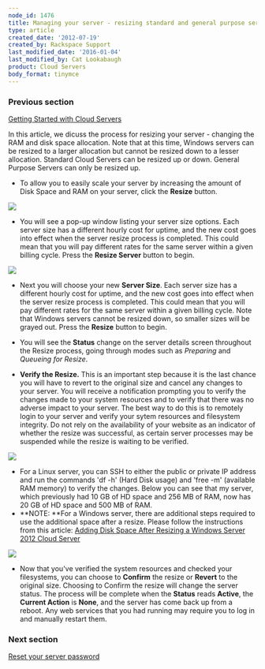 ```yaml
---
node_id: 1476
title: Managing your server - resizing standard and general purpose servers
type: article
created_date: '2012-07-19'
created_by: Rackspace Support
last_modified_date: '2016-01-04'
last_modified_by: Cat Lookabaugh
product: Cloud Servers
body_format: tinymce
---
```


### Previous section

[Getting Started with Cloud
Servers](/how-to/getting-started-with-cloud-servers-0)



In this article, we dicuss the process for resizing your server -
changing the RAM and disk space allocation. Note that at this time,
Windows servers can be resized to a larger allocation but cannot be
resized down to a lesser allocation.  Standard Cloud Servers can be
resized up or down.  General Purpose Servers can only be resized up.

-   To allow you to easily scale your server by increasing the amount of
    Disk Space and RAM on your server, click the **Resize** button.

![](http://c765420.r20.cf2.rackcdn.com/8_Resizenew.png)

-   You will see a pop-up window listing your server size options.  Each
    server size has a different hourly cost for uptime, and the new cost
    goes into effect when the server resize process is completed.  This
    could mean that you will pay different rates for the same server
    within a given billing cycle.  Press the **Resize Server** button
    to begin.

![](http://c765420.r20.cf2.rackcdn.com/9_ResizeProcessnew.png)

-   Next you will choose your new **Server Size**.  Each server size has
    a different hourly cost for uptime, and the new cost goes into
    effect when the server resize process is completed.  This could mean
    that you will pay different rates for the same server within a given
    billing cycle.  Note that Windows servers cannot be resized down, so
    smaller sizes will be grayed out.  Press the **Resize** button
    to begin.



-   You will see the **Status** change on the server details screen
    throughout the Resize process, going through modes such
    as *Preparing* and *Queueing for Resize*.



-   **Verify the Resize.**  This is an important step because it is the
    last chance you will have to revert to the original size and cancel
    any changes to your server.  You will receive a notification
    prompting you to verify the changes made to your system resources
    and to verify that there was no adverse impact to your server.  The
    best way to do this is to remotely login to your server and verify
    your sytem resources and filesystem integrity.  Do not rely on the
    availability of your website as an indicator of whether the resize
    was successful, as certain server processes may be suspended while
    the resize is waiting to be verified.

![](http://c765420.r20.cf2.rackcdn.com/14_ConfirmRollbacknew.png)

-   For a Linux server, you can SSH to either the public or private IP
    address and run the commands 'df -h' (Hard Disk usage) and 'free -m'
    (available RAM memory) to verify the changes.  Below you can see
    that my server, which previously had 10 GB of HD space and 256 MB of
    RAM, now has 20 GB of HD space and 500 MB of RAM.
-   **NOTE: **For a Windows server, there are additional steps required
    to use the additional space after a resize.  Please follow the
    instructions from this article: [Adding Disk Space After Resizing a
    Windows Server 2012 Cloud
    Server](/how-to/adding-disk-space-after-resizing-a-windows-server-2012-cloud-server)

![](http://c765420.r20.cf2.rackcdn.com/15_VerifyResizeSSH.png)

-   Now that you've verified the system resources and checked your
    filesystems, you can choose to **Confirm** the resize
    or **Revert** to the original size.  Choosing to Confirm the resize
    will change the server status.  The process will be complete when
    the **Status** reads **Active**, the **Current Action** is **None**,
    and the server has come back up from a reboot.  Any web services
    that you had running may require you to log in and manually
    restart them.



### Next section

[Reset your server
password](/how-to/reset-your-server-password)

